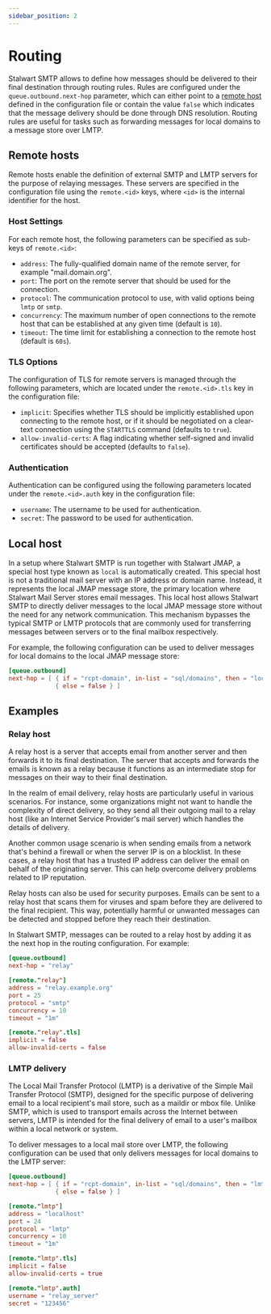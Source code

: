 ```yaml
---
sidebar_position: 2
---
```


# Routing

Stalwart SMTP allows to define how messages should be delivered to their final destination through routing rules. Rules are configured under the `queue.outbound.next-hop` parameter, which can either point to a [remote host](#remote-hosts) defined in the configuration file or contain the value `false` which indicates that the message delivery should be done through DNS resolution. Routing rules are useful for tasks such as forwarding messages for local domains to a message store over LMTP.

## Remote hosts

Remote hosts enable the definition of external SMTP and LMTP servers for the purpose of relaying messages. These servers are specified in the configuration file using the `remote.<id>` keys, where `<id>` is the internal identifier for the host.

### Host Settings

For each remote host, the following parameters can be specified as sub-keys of `remote.<id>`:

- `address`: The fully-qualified domain name of the remote server, for example "mail.domain.org".
- `port`: The port on the remote server that should be used for the connection.
- `protocol`: The communication protocol to use, with valid options being `lmtp` or `smtp`.
- `concurrency`: The maximum number of open connections to the remote host that can be established at any given time (default is `10`).
- `timeout`: The time limit for establishing a connection to the remote host (default is `60s`).

### TLS Options

The configuration of TLS for remote servers is managed through the following parameters, which are located under the `remote.<id>.tls` key in the configuration file:

- `implicit`: Specifies whether TLS should be implicitly established upon connecting to the remote host, or if it should be negotiated on a clear-text connection using the `STARTTLS` command (defaults to `true`).
- `allow-invalid-certs`: A flag indicating whether self-signed and invalid certificates should be accepted (defaults to `false`).

### Authentication

Authentication can be configured using the following parameters located under the `remote.<id>.auth` key in the configuration file:

- `username`: The username to be used for authentication.
- `secret`: The password to be used for authentication.

## Local host

In a setup where Stalwart SMTP is run together with Stalwart JMAP, a special host type known as `local` is automatically created. This special host is not a traditional mail server with an IP address or domain name. Instead, it represents the local JMAP message store, the primary location where Stalwart Mail Server stores email messages.
This local host allows Stalwart SMTP to directly deliver messages to the local JMAP message store without the need for any network communication. This mechanism bypasses the typical SMTP or LMTP protocols that are commonly used for transferring messages between servers or to the final mailbox respectively.

For example, the following configuration can be used to deliver messages for local domains to the local JMAP message store:

```toml
[queue.outbound]
next-hop = [ { if = "rcpt-domain", in-list = "sql/domains", then = "local" }, 
             { else = false } ]
```

## Examples

### Relay host

A relay host is a server that accepts email from another server and then forwards it to its final destination. The server that accepts and forwards the emails is known as a relay because it functions as an intermediate stop for messages on their way to their final destination.

In the realm of email delivery, relay hosts are particularly useful in various scenarios. For instance, some organizations might not want to handle the complexity of direct delivery, so they send all their outgoing mail to a relay host (like an Internet Service Provider's mail server) which handles the details of delivery.

Another common usage scenario is when sending emails from a network that's behind a firewall or when the server IP is on a blocklist. In these cases, a relay host that has a trusted IP address can deliver the email on behalf of the originating server. This can help overcome delivery problems related to IP reputation.

Relay hosts can also be used for security purposes. Emails can be sent to a relay host that scans them for viruses and spam before they are delivered to the final recipient. This way, potentially harmful or unwanted messages can be detected and stopped before they reach their destination.

In Stalwart SMTP, messages can be routed to a relay host by adding it as the next hop in the routing configuration. For example:

```toml
[queue.outbound]
next-hop = "relay"

[remote."relay"]
address = "relay.example.org"
port = 25
protocol = "smtp"
concurrency = 10
timeout = "1m"

[remote."relay".tls]
implicit = false
allow-invalid-certs = false
```

### LMTP delivery

The Local Mail Transfer Protocol (LMTP) is a derivative of the Simple Mail Transfer Protocol (SMTP), designed for the specific purpose of delivering email to a local recipient's mail store, such as a maildir or mbox file. Unlike SMTP, which is used to transport emails across the Internet between servers, LMTP is intended for the final delivery of email to a user's mailbox within a local network or system.

To deliver messages to a local mail store over LMTP, the following configuration can be used that only delivers messages for local domains to the LMTP server:

```toml
[queue.outbound]
next-hop = [ { if = "rcpt-domain", in-list = "sql/domains", then = "lmtp" }, 
             { else = false } ]

[remote."lmtp"]
address = "localhost"
port = 24
protocol = "lmtp"
concurrency = 10
timeout = "1m"

[remote."lmtp".tls]
implicit = false
allow-invalid-certs = true

[remote."lmtp".auth]
username = "relay_server"
secret = "123456"
```

